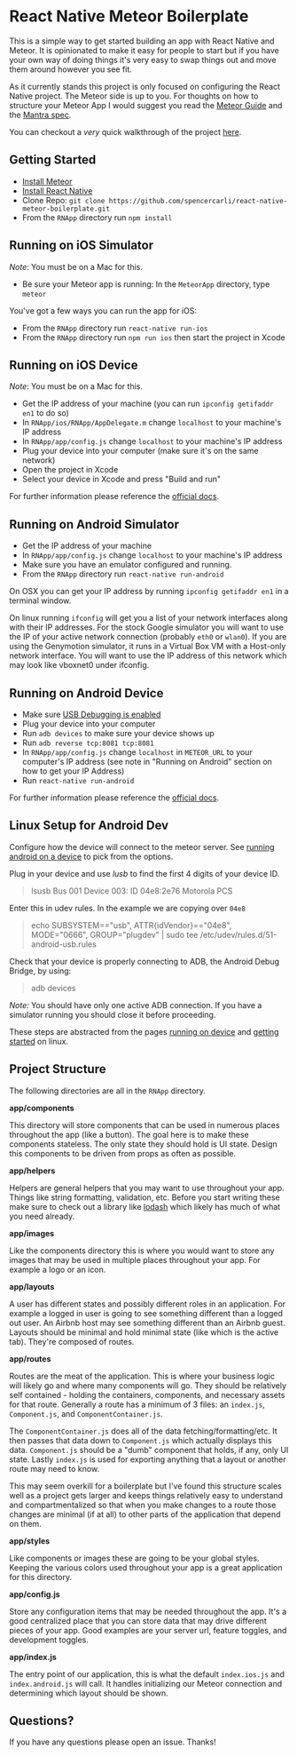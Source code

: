 # React Native Meteor Boilerplate

This is a simple way to get started building an app with React Native and Meteor. It is opinionated to make it easy for people to start but if you have your own way of doing things it's very easy to swap things out and move them around however you see fit.

As it currently stands this project is only focused on configuring the React Native project. The Meteor side is up to you. For thoughts on how to structure your Meteor App I would suggest you read the [Meteor Guide](http://guide.meteor.com/) and the [Mantra spec](http://mantrajs.com/).

You can checkout a _very_ quick walkthrough of the project [here](https://www.youtube.com/watch?v=vM4axvopnJc).

## Getting Started

- [Install Meteor](https://www.meteor.com/install)
- [Install React Native](https://facebook.github.io/react-native/docs/getting-started.html#content)
- Clone Repo: `git clone https://github.com/spencercarli/react-native-meteor-boilerplate.git`
- From the `RNApp` directory run `npm install`

## Running on iOS Simulator

_Note_: You must be on a Mac for this.

- Be sure your Meteor app is running: In the ```MeteorApp``` directory, type ```meteor```
 
You've got a few ways you can run the app for iOS:

- From the `RNApp` directory run `react-native run-ios`
- From the `RNApp` directory run `npm run ios` then start the project in Xcode

## Running on iOS Device

_Note_: You must be on a Mac for this.

- Get the IP address of your machine (you can run `ipconfig getifaddr en1` to do so)
- In `RNApp/ios/RNApp/AppDelegate.m` change `localhost` to your machine's IP address
- In `RNApp/app/config.js` change `localhost` to your machine's IP address
- Plug your device into your computer (make sure it's on the same network)
- Open the project in Xcode
- Select your device in Xcode and press "Build and run"

For further information please reference the [official docs](https://facebook.github.io/react-native/docs/running-on-device-ios.html#content).

## Running on Android Simulator

- Get the IP address of your machine
- In `RNApp/app/config.js` change `localhost` to your machine's IP address
- Make sure you have an emulator configured and running.
- From the `RNApp` directory run `react-native run-android`

On OSX you can get your IP address by running `ipconfig getifaddr en1` in a terminal window.

On linux running `ifconfig` will get you a list of your network interfaces along with their IP addresses. For the stock Google simulator you will want to use the IP of your active network connection (probably `eth0` or `wlan0`). If you are using the Genymotion simulator, it runs in a Virtual Box VM with a Host-only network interface. You will want to use the IP address of this network which may look like vboxnet0 under ifconfig.

## Running on Android Device

- Make sure [USB Debugging is enabled](https://facebook.github.io/react-native/docs/running-on-device-android.html#prerequisite-usb-debugging)
- Plug your device into your computer
- Run `adb devices` to make sure your device shows up
- Run `adb reverse tcp:8081 tcp:8081`
- In `RNApp/app/config.js` change `localhost` in `METEOR_URL` to your computer's IP address (see note in "Running on Android" section on how to get your IP Address)
- Run `react-native run-android`

For further information please reference the [official docs](https://facebook.github.io/react-native/docs/running-on-device-android.html#content).

## Linux Setup for Android Dev

Configure how the device will connect to the meteor server. See [running android on a device](https://facebook.github.io/react-native/docs/running-on-device-android.html) to pick from the options.

Plug in your device and use _lusb_ to find the first 4 digits of  your device ID.
> lsusb
Bus 001 Device 003: ID 04e8:2e76 Motorola PCS

Enter this in udev rules. In the example we are copying over `04e8`
> echo SUBSYSTEM=="usb", ATTR{idVendor}=="04e8", MODE="0666", GROUP="plugdev" | sudo tee /etc/udev/rules.d/51-android-usb.rules

Check that your device is properly connecting to ADB, the Android Debug Bridge, by using:
> adb devices

_Note:_ You should have only one active ADB connection. If you have a simulator running you should close it before proceeding.

These steps are abstracted from the pages [running on device](https://facebook.github.io/react-native/docs/running-on-device-android.html) and [getting started](https://facebook.github.io/react-native/docs/getting-started-linux.html#setting-up-an-android-device) on linux.

## Project Structure

The following directories are all in the `RNApp` directory.

**app/components**

This directory will store components that can be used in numerous places throughout the app (like a button). The goal here is to make these components stateless. The only state they should hold is UI state. Design this components to be driven from props as often as possible.

**app/helpers**

Helpers are general helpers that you may want to use throughout your app. Things like string formatting, validation, etc. Before you start writing these make sure to check out a library like [lodash](https://lodash.com/) which likely has much of what you need already.

**app/images**

Like the components directory this is where you would want to store any images that may be used in multiple places throughout your app. For example a logo or an icon.

**app/layouts**

A user has different states and possibly different roles in an application. For example a logged in user is going to see something different than a logged out user. An Airbnb host may see something different than an Airbnb guest. Layouts should be minimal and hold minimal state (like which is the active tab). They're composed of routes.

**app/routes**

Routes are the meat of the application. This is where your business logic will likely go and where many components will go. They should be relatively self contained - holding the containers, components, and necessary assets for that route. Generally a route has a minimum of 3 files: an `index.js`, `Component.js`, and `ComponentContainer.js`.

The `ComponentContainer.js` does all of the data fetching/formatting/etc. It then passes that data down to `Component.js` which actually displays this data. `Component.js` should be a "dumb" component that holds, if any, only UI state. Lastly `index.js` is used for exporting anything that a layout or another route may need to know.

This may seem overkill for a boilerplate but I've found this structure scales well as a project gets larger and keeps things relatively easy to understand and compartmentalized so that when you make changes to a route those changes are minimal (if at all) to other parts of the application that depend on them.

**app/styles**

Like components or images these are going to be your global styles. Keeping the various colors used throughout your app is a great application for this directory.

**app/config.js**

Store any configuration items that may be needed throughout the app. It's a good centralized place that you can store data that may drive different pieces of your app. Good examples are your server url, feature toggles, and development toggles.

**app/index.js**

The entry point of our application, this is what the default `index.ios.js` and `index.android.js` will call. It handles initializing our Meteor connection and determining which layout should be shown.

## Questions?

If you have any questions please open an issue. Thanks!
